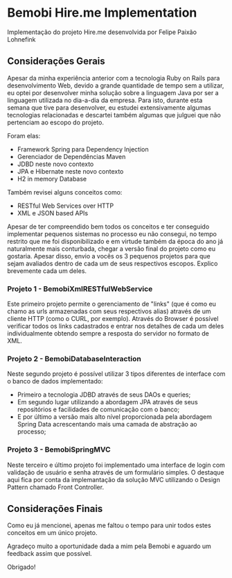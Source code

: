 # Bemobi Hire.me Implementation
Implementação do projeto Hire.me desenvolvida por Felipe Paixão Lohnefink

## Considerações Gerais

Apesar da minha experiência anterior com a tecnologia Ruby on Rails para desenvolvimento Web, devido a grande quantidade de tempo sem a utilizar, eu optei por desenvolver minha solução sobre a linguagem Java por ser a linguagem utilizada no dia-a-dia da empresa. Para isto, durante esta semana que tive para desenvolver, eu estudei extensivamente algumas tecnologias relacionadas e descartei também algumas que julguei que não pertenciam ao escopo do projeto.

Foram elas:

- Framework Spring para Dependency Injection
- Gerenciador de Dependências Maven
- JDBD neste novo contexto
- JPA e Hibernate neste novo contexto
- H2 in memory Database

Também revisei alguns conceitos como:

- RESTful Web Services over HTTP
- XML e JSON based APIs

Apesar de ter compreendido bem todos os conceitos e ter conseguido implementar pequenos sistemas no processo eu não consegui, no tempo restrito que me foi disponibilizado e em virtude também da época do ano já naturalmente mais conturbada, chegar a versão final do projeto como eu gostaria. Apesar disso, envio a vocês os 3 pequenos projetos para que sejam avaliados dentro de cada um de seus respectivos escopos. Explico brevemente cada um deles.

### Projeto 1 - BemobiXmlRESTfulWebService

Este primeiro projeto permite o gerenciamento de "links" (que é como eu chamo as urls armazenadas com seus respectivos alias) através de um cliente HTTP (como o CURL, por exemplo). Através do Browser é possível verificar todos os links cadastrados e entrar nos detalhes de cada um deles individualmente obtendo sempre a resposta do servidor no formato de XML.

### Projeto 2 - BemobiDatabaseInteraction

Neste segundo projeto é possível utilizar 3 tipos diferentes de interface com o banco de dados implementado:
- Primeiro a tecnologia JDBD através de seus DAOs e queries;
- Em segundo lugar utilizando a abordagem JPA através de seus repositórios e facilidades de comunicação com o banco;
- E por último a versão mais alto nível proporcionada pela abordagem Spring Data acrescentando mais uma camada de abstração ao processo;

### Projeto 3 - BemobiSpringMVC

Neste terceiro e último projeto foi implementado uma interface de login com validação de usuário e senha através de um formulário simples. O destaque aqui fica por conta da implemantação da solução MVC utilizando o Design Pattern chamado Front Controller.

## Considerações Finais

Como eu já mencionei, apenas me faltou o tempo para unir todos estes conceitos em um único projeto.

Agradeço muito a oportunidade dada a mim pela Bemobi e aguardo um feedback assim que possível.

Obrigado!
